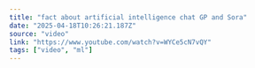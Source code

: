 ```yaml
---
title: "fact about artificial intelligence chat GP and Sora"
date: "2025-04-18T10:26:21.187Z"
source: "video"
link: "https://www.youtube.com/watch?v=WYCe5cN7vQY"
tags: ["video", "ml"]
---
```



